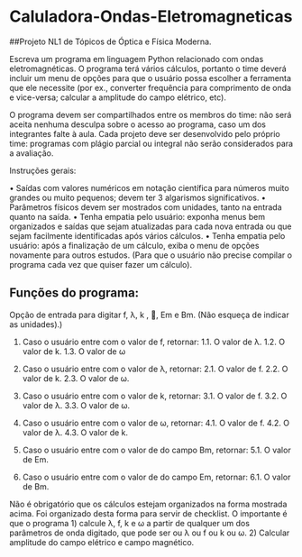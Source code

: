 # Caluladora-Ondas-Eletromagneticas

##Projeto NL1 de Tópicos de Óptica e Física Moderna.

Escreva um programa em linguagem Python relacionado com ondas eletromagnéticas. O programa terá vários cálculos, portanto o time deverá incluir um menu de opções para que o usuário possa escolher a ferramenta que ele necessite (por ex., converter frequência para comprimento de onda e vice-versa; calcular a amplitude do campo elétrico, etc).

O programa devem ser compartilhados entre os membros do time: não será aceita nenhuma desculpa sobre o acesso ao programa, caso um dos integrantes falte à aula. Cada projeto deve ser desenvolvido pelo próprio time: programas com plágio parcial ou integral não serão considerados para a avaliação. 

Instruções gerais:

• Saídas com valores numéricos em notação científica para números muito grandes ou muito pequenos; devem ter 3 algarismos significativos.
• Parâmetros físicos devem ser mostrados com unidades, tanto na entrada quanto na saída.
• Tenha empatia pelo usuário: exponha menus bem organizados e saídas que sejam atualizadas para cada nova entrada ou que sejam facilmente identificadas após vários cálculos.
• Tenha empatia pelo usuário: após a finalização de um cálculo, exiba o menu de opções novamente para outros estudos. (Para que o usuário não precise compilar o programa cada vez que quiser fazer um cálculo).

## Funções do programa:
Opção de entrada para digitar f, λ, k , , Em e Bm. (Não esqueça de indicar as unidades).)

1. Caso o usuário entre com o valor de f, retornar:
1.1. O valor de λ.
1.2. O valor de k.
1.3. O valor de ω

2. Caso o usuário entre com o valor de λ, retornar:
2.1. O valor de f.
2.2. O valor de k.
2.3. O valor de ω.

3. Caso o usuário entre com o valor de k, retornar:
3.1. O valor de f.
3.2. O valor de λ.
3.3. O valor de ω.

4. Caso o usuário entre com o valor de ω, retornar:
4.1. O valor de f.
4.2. O valor de λ.
4.3. O valor de k.

5. Caso o usuário entre com o valor de do campo Bm, retornar:
5.1. O valor de Em.

6. Caso o usuário entre com o valor de do campo Em, retornar:
6.1. O valor de Bm.

Não é obrigatório que os cálculos estejam organizados na forma mostrada acima. Foi organizado desta forma para servir de checklist. O importante é que o programa 1) calcule λ, f, k e ω a partir de qualquer um dos parâmetros de onda digitado, que pode ser ou λ ou f ou k ou ω. 2) Calcular amplitude do campo elétrico e campo magnético.

